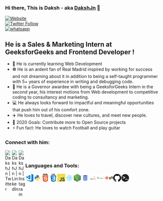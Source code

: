 ### Hi there, This is Daksh - aka [DakshJn][website] 👋


[![Website](https://img.shields.io/website?label=dakshjn.github.io/Portfolio-Website/&style=for-the-badge&url=https%3A%2F%2Fdakshjn.github.io/Portfolio-Website/)](https://dakshjn.github.io/Portfolio-Website/)
<br>
[![Twitter Follow](https://img.shields.io/twitter/follow/DakshJn?color=1DA1F2&logo=twitter&style=for-the-badge)](https://twitter.com/daksh__jain)
<br>
[![whatsapp](https://img.shields.io/website?label=Whatsapp&style=for-the-badge&url=https%3A%2F%2Fwhatsapp.com)](https://wa.me/7895862862)
<br>
## He is a Sales & Marketing Intern at GeeksforGeeks and Frontend Developer !

- 🌱 He is currently learning Web Development
- ⚽ He is an ardent fan of Real Madrid inspired by working for success and not dreaming about it in addition to being a self-taught programmer with 5+ years of experience in writing and debugging code. 
- 🏅 He is a Governor awardee with being a GeeksforGeeks Intern in the second year, his interest motions from Web development to competitive coding to consultancy and marketing. 
- 💻 He always looks forward to impactful and meaningful opportunities that push him out of his comfort zone. 
- ✈️ He loves to travel, discover new cultures, and meet new people.
- 🥅 2020 Goals: Contribute more to Open Source projects
- ⚡ Fun fact: He loves to watch Football and play guitar

### Connect with him:


[<img align="left" alt="DakshJn | Twitter" width="22px" src="https://cdn.jsdelivr.net/npm/simple-icons@v3/icons/twitter.svg" />][twitter]
[<img align="left" alt="DakshJn | LinkedIn" width="22px" src="https://cdn.jsdelivr.net/npm/simple-icons@v3/icons/linkedin.svg" />][linkedin]
[<img align="left" alt="DakshJn | Instagram" width="22px" src="https://cdn.jsdelivr.net/npm/simple-icons@v3/icons/instagram.svg" />][instagram]

<br />

### Languages and Tools:

<img align="left" alt="Visual Studio Code" width="26px" src="https://raw.githubusercontent.com/github/explore/80688e429a7d4ef2fca1e82350fe8e3517d3494d/topics/visual-studio-code/visual-studio-code.png" />
<img align="left" alt="Python" width="26px" src="https://raw.githubusercontent.com/github/explore/80688e429a7d4ef2fca1e82350fe8e3517d3494d/topics/python/python.png" />
<img align="left" alt="HTML5" width="26px" src="https://raw.githubusercontent.com/github/explore/80688e429a7d4ef2fca1e82350fe8e3517d3494d/topics/html/html.png" />
<img align="left" alt="CSS3" width="26px" src="https://raw.githubusercontent.com/github/explore/80688e429a7d4ef2fca1e82350fe8e3517d3494d/topics/css/css.png" />
<img align="left" alt="JavaScript" width="26px" src="https://raw.githubusercontent.com/github/explore/80688e429a7d4ef2fca1e82350fe8e3517d3494d/topics/javascript/javascript.png" />
<img align="left" alt="React" width="26px" src="https://raw.githubusercontent.com/github/explore/80688e429a7d4ef2fca1e82350fe8e3517d3494d/topics/react/react.png" />
<img align="left" alt="Node.js" width="26px" src="https://raw.githubusercontent.com/github/explore/80688e429a7d4ef2fca1e82350fe8e3517d3494d/topics/nodejs/nodejs.png" />
<img align="left" alt="SQL" width="26px" src="https://raw.githubusercontent.com/github/explore/80688e429a7d4ef2fca1e82350fe8e3517d3494d/topics/sql/sql.png" />
<img align="left" alt="MySQL" width="26px" src="https://raw.githubusercontent.com/github/explore/80688e429a7d4ef2fca1e82350fe8e3517d3494d/topics/mysql/mysql.png" />
<img align="left" alt="MongoDB" width="26px" src="https://raw.githubusercontent.com/github/explore/80688e429a7d4ef2fca1e82350fe8e3517d3494d/topics/mongodb/mongodb.png" />
<img align="left" alt="Git" width="26px" src="https://raw.githubusercontent.com/github/explore/80688e429a7d4ef2fca1e82350fe8e3517d3494d/topics/git/git.png" />
<img align="left" alt="GitHub" width="26px" src="https://raw.githubusercontent.com/github/explore/78df643247d429f6cc873026c0622819ad797942/topics/github/github.png" />
<img align="left" alt="Terminal" width="26px" src="https://raw.githubusercontent.com/github/explore/80688e429a7d4ef2fca1e82350fe8e3517d3494d/topics/terminal/terminal.png" />
<br />
<br />

[website]:https://dakshjn.github.io/Portfolio-Website/
[twitter]: https://twitter.com/daksh__jain
[instagram]:https://www.instagram.com/dakshjn.09/
[linkedin]: https://www.linkedin.com/in/daksh-jain-661455191/
[whatsapp]: https://wa.me/7895862862
